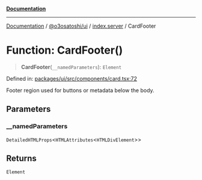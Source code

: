 [**Documentation**](../../../../README.md)

***

[Documentation](../../../../README.md) / [@o3osatoshi/ui](../../README.md) / [index.server](../README.md) / CardFooter

# Function: CardFooter()

> **CardFooter**(`__namedParameters`): `Element`

Defined in: [packages/ui/src/components/card.tsx:72](https://github.com/o3osatoshi/experiment/blob/54ab00df974a3e9f8283fbcd8c611ed1e0274132/packages/ui/src/components/card.tsx#L72)

Footer region used for buttons or metadata below the body.

## Parameters

### \_\_namedParameters

`DetailedHTMLProps`\<`HTMLAttributes`\<`HTMLDivElement`\>\>

## Returns

`Element`
